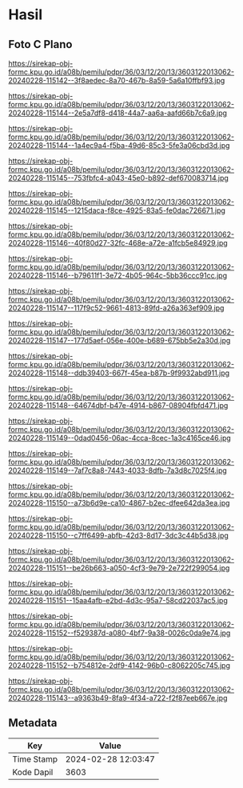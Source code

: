 # Hasil

## Foto C Plano

https://sirekap-obj-formc.kpu.go.id/a08b/pemilu/pdpr/36/03/12/20/13/3603122013062-20240228-115142--3f8aedec-8a70-467b-8a59-5a6a10ffbf93.jpg

https://sirekap-obj-formc.kpu.go.id/a08b/pemilu/pdpr/36/03/12/20/13/3603122013062-20240228-115144--2e5a7df8-d418-44a7-aa6a-aafd66b7c6a9.jpg

https://sirekap-obj-formc.kpu.go.id/a08b/pemilu/pdpr/36/03/12/20/13/3603122013062-20240228-115144--1a4ec9a4-f5ba-49d6-85c3-5fe3a06cbd3d.jpg

https://sirekap-obj-formc.kpu.go.id/a08b/pemilu/pdpr/36/03/12/20/13/3603122013062-20240228-115145--753fbfc4-a043-45e0-b892-def670083714.jpg

https://sirekap-obj-formc.kpu.go.id/a08b/pemilu/pdpr/36/03/12/20/13/3603122013062-20240228-115145--1215daca-f8ce-4925-83a5-fe0dac726671.jpg

https://sirekap-obj-formc.kpu.go.id/a08b/pemilu/pdpr/36/03/12/20/13/3603122013062-20240228-115146--40f80d27-32fc-468e-a72e-a1fcb5e84929.jpg

https://sirekap-obj-formc.kpu.go.id/a08b/pemilu/pdpr/36/03/12/20/13/3603122013062-20240228-115146--b79611f1-3e72-4b05-964c-5bb36ccc91cc.jpg

https://sirekap-obj-formc.kpu.go.id/a08b/pemilu/pdpr/36/03/12/20/13/3603122013062-20240228-115147--117f9c52-9661-4813-89fd-a26a363ef909.jpg

https://sirekap-obj-formc.kpu.go.id/a08b/pemilu/pdpr/36/03/12/20/13/3603122013062-20240228-115147--177d5aef-056e-400e-b689-675bb5e2a30d.jpg

https://sirekap-obj-formc.kpu.go.id/a08b/pemilu/pdpr/36/03/12/20/13/3603122013062-20240228-115148--ddb39403-667f-45ea-b87b-9f9932abd911.jpg

https://sirekap-obj-formc.kpu.go.id/a08b/pemilu/pdpr/36/03/12/20/13/3603122013062-20240228-115148--64674dbf-b47e-4914-b867-08904fbfd471.jpg

https://sirekap-obj-formc.kpu.go.id/a08b/pemilu/pdpr/36/03/12/20/13/3603122013062-20240228-115149--0dad0456-06ac-4cca-8cec-1a3c4165ce46.jpg

https://sirekap-obj-formc.kpu.go.id/a08b/pemilu/pdpr/36/03/12/20/13/3603122013062-20240228-115149--7af7c8a8-7443-4033-8dfb-7a3d8c7025f4.jpg

https://sirekap-obj-formc.kpu.go.id/a08b/pemilu/pdpr/36/03/12/20/13/3603122013062-20240228-115150--a73b6d9e-ca10-4867-b2ec-dfee642da3ea.jpg

https://sirekap-obj-formc.kpu.go.id/a08b/pemilu/pdpr/36/03/12/20/13/3603122013062-20240228-115150--c7ff6499-abfb-42d3-8d17-3dc3c44b5d38.jpg

https://sirekap-obj-formc.kpu.go.id/a08b/pemilu/pdpr/36/03/12/20/13/3603122013062-20240228-115151--be26b663-a050-4cf3-9e79-2e722f299054.jpg

https://sirekap-obj-formc.kpu.go.id/a08b/pemilu/pdpr/36/03/12/20/13/3603122013062-20240228-115151--15aa4afb-e2bd-4d3c-95a7-58cd22037ac5.jpg

https://sirekap-obj-formc.kpu.go.id/a08b/pemilu/pdpr/36/03/12/20/13/3603122013062-20240228-115152--f529387d-a080-4bf7-9a38-0026c0da9e74.jpg

https://sirekap-obj-formc.kpu.go.id/a08b/pemilu/pdpr/36/03/12/20/13/3603122013062-20240228-115152--b754812e-2df9-4142-96b0-c8062205c745.jpg

https://sirekap-obj-formc.kpu.go.id/a08b/pemilu/pdpr/36/03/12/20/13/3603122013062-20240228-115143--a9363b49-8fa9-4f34-a722-f2f87eeb667e.jpg


## Metadata

| Key        | Value               |
| ---------- | ------------------- |
| Time Stamp | 2024-02-28 12:03:47 |
| Kode Dapil | 3603                |



